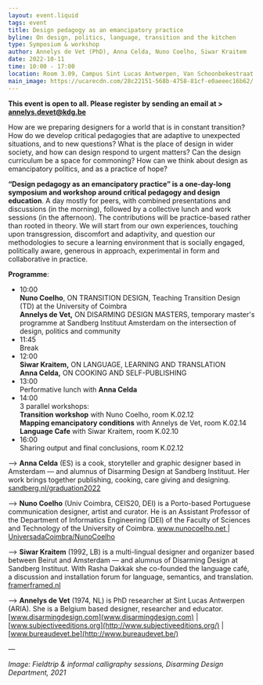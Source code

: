 ```yaml
---
layout: event.liquid
tags: event
title: Design pedagogy as an emancipatory practice
byline: On design, politics, language, transition and the kitchen
type: Symposium & workshop
author: Annelys de Vet (PhD), Anna Celda, Nuno Coelho, Siwar Kraitem
date: 2022-10-11
time: 10:00 - 17:00
location: Room 3.09, Campus Sint Lucas Antwerpen, Van Schoonbekestraat 143
main_image: https://ucarecdn.com/28c22151-568b-4758-81cf-e0aeeec16b62/
---
```

**This event is open to all. Please register by sending an email at  > annelys.devet@kdg.be** 

How are we preparing designers for a world that is in constant transition? How do we develop critical pedagogies that are adaptive to unexpected situations, and to new questions? What is the place of design in wider society, and how can design respond to urgent matters? Can the design curriculum be a space for commoning? How can we think about design as emancipatory politics, and as a practice of hope?

**“Design pedagogy as an emancipatory practice” is a one-day-long symposium and workshop around critical pedagogy and design education**. A day mostly for peers, with combined presentations and discussions (in the morning), followed by a collective lunch and work sessions (in the afternoon). The contributions will be practice-based rather than rooted in theory. We will start from our own experiences, touching upon transgression, discomfort and adaptivity, and question our methodologies to secure a learning environment that is socially engaged, politically aware, generous in approach, experimental in form and collaborative in practice.

**Programme**:

* 10:00\
  **Nuno Coelho**, ON TRANSITION DESIGN, Teaching Transition Design (TD) at the University of Coimbra\
  **Annelys de Vet,** ON DISARMING DESIGN MASTERS, temporary master's programme at Sandberg Instituut Amsterdam on the intersection of design, politics and community
* 11:45\
  Break
* 12:00\
  **Siwar Kraitem,** ON LANGUAGE, LEARNING AND TRANSLATION\
  **Anna Celda,** ON COOKING AND SELF-PUBLISHING
* 13:00\
  Performative lunch with **Anna Celda**
* 14:00\
  3 parallel workshops:\
  **Transition workshop** with Nuno Coelho, room K.02.12 \
  **Mapping emancipatory conditions** with Annelys de Vet, room K.02.14 \
  **Language Cafe** with Siwar Kraitem, room K.02.10
* 16:00\
  Sharing output and final conclusions, room K.02.12 

—> **Anna Celda** (ES) is a cook, storyteller and graphic designer based in Amsterdam — and  alumnus of Disarming Design at Sandberg Instituut. Her work brings together publishing, cooking, care giving and designing. [sandberg.nl/graduation2022](https://sandberg.nl/graduation2022/work-in-progress/anna-celda)

—> **Nuno Coelho** (Univ Coimbra, CEIS20, DEI) is a Porto-based Portuguese communication designer, artist and curator. He is an Assistant Professor of the Department of Informatics Engineering (DEI) of the Faculty of Sciences and Technology of the University of Coimbra.  [www.nunocoelho.net ](http://www.nunocoelho.net/) | [UniversadaCoimbra/NunoCoelho](https://apps.uc.pt/mypage/faculty/uc26736)

—> **Siwar Kraitem** (1992, LB) is a multi-lingual designer and organizer based between Beirut and Amsterdam — and alumnus of Disarming Design at Sandberg Instituut. With Rasha Dakkak she co-founded the language café, a discussion and installation forum for language, semantics, and translation. [framerframed.nl](https://framerframed.nl/en/projecten/language-cafe-the-language-of-oppression-and-resistance/)

—> **Annelys de Vet** (1974, NL) is PhD researcher at Sint Lucas Antwerpen (ARIA). She is a Belgium based designer, researcher and educator. [www.disarmingdesign.com](www.disarmingdesign.com) | [www.subjectiveeditions.org](http://www.subjectiveeditions.org/) | [](http://www.subjectiveeditions.org/)[www.bureaudevet.be](http://www.bureaudevet.be/)

*—*

*Image: Fieldtrip & informal calligraphy sessions, Disarming Design Department, 2021*